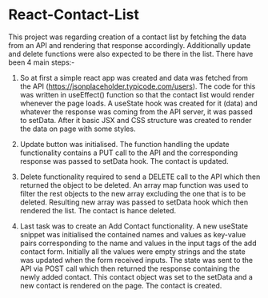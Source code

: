 # React-Contact-List

This project was regarding creation of a contact list by fetching the data from an API and rendering that response accordingly. 
Additionally update and delete functions were also expected to be there in the list. There have been 4 main steps:-

1. So at first a simple react app was created and data was fetched from the API (https://jsonplaceholder.typicode.com/users).
The code for this was written in useEffect() function so that the contact list would render whenever the page loads.
A useState hook was created for it (data) and whatever the response was coming from the API server, it was passed to setData.
After it basic JSX and CSS structure was created to render the data on page with some styles.

2. Update button was initialised. The function handling the update functionality contains a PUT call to the API and the corresponding
response was passed to setData hook. The contact is updated.

3. Delete functionality required to send a DELETE call to the API which then returned the object to be deleted. An array map function
was used to filter the rest objects to the new array excluding the one that is to be deleted. Resulting new array was passed to setData 
hook which then rendered the list. The contact is hance deleted.

4. Last task was to create an Add Contact functionality. A new useState snippet was initialised the contained names and values as key-value 
pairs corresponding to the name and values in the input tags of the add contact form. Initially all the values were empty strings and the state
was updated when the form received inputs. The state was sent to the API via POST call which then returned the response containing the newly
added contact. This contact object was set to the setData and a new contact is rendered on the page. The contact is created.
